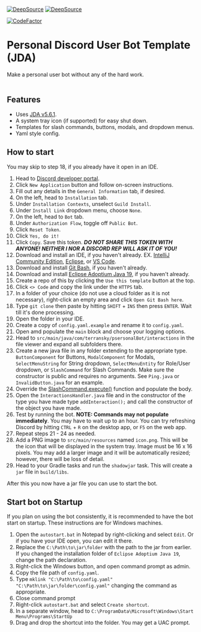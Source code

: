 [![DeepSource](https://app.deepsource.com/gh/dumbdemon/Personal-Bot-Template.svg/?label=active+issues&show_trend=true&token=WJ9wLg1ztwJLUVXMVmWRDBdI)](https://app.deepsource.com/gh/dumbdemon/Personal-Bot-Template/)
[![DeepSource](https://app.deepsource.com/gh/dumbdemon/Personal-Bot-Template.svg/?label=resolved+issues&show_trend=true&token=WJ9wLg1ztwJLUVXMVmWRDBdI)](https://app.deepsource.com/gh/dumbdemon/Personal-Bot-Template/)

[![CodeFactor](https://www.codefactor.io/repository/github/dumbdemon/personal-bot-template/badge)](https://www.codefactor.io/repository/github/dumbdemon/personal-bot-template)</br>

# Personal Discord User Bot Template (JDA)

Make a personal user bot without any of the hard work.</br></br>

## Features

- Uses [JDA v5.6.1](https://github.com/discord-jda/JDA).
- A system tray icon (if supported) for easy shut down.
- Templates for slash commands, buttons, modals, and dropdown menus.
- Yaml style config.

## How to start

You may skip to step 18, if you already have it open in an IDE.

1. Head to [Discord developer portal](https://discord.com/developers/applications).
2. Click `New Application` button and follow on-screen instructions.
3. Fill out any details in the `General Information` tab, if desired.
4. On the left, head to `Installation` tab.
5. Under `Installation Contexts`, unselect `Guild Install`.
6. Under `Install Link` dropdown menu, choose `None`.
7. On the left, head to `Bot` tab.
8. Under `Authorization Flow`, toggle off `Public Bot`.
9. Click `Reset Token`.
10. Click `Yes, do it!`
11. Click `Copy`. Save this token. ***DO NOT SHARE THIS TOKEN WITH ANYONE! NEITHER I NOR A DISCORD REP WILL ASK IT OF YOU!***
12. Download and install an IDE, if you haven't already. EX. [IntelliJ Community Edition](https://www.jetbrains.com/idea/download/), [Eclipse](https://eclipseide.org/), or [VS Code](https://code.visualstudio.com/).
13. Download and install [Git Bash](https://git-scm.com/downloads), if you haven't already.
14. Download and install [Eclipse Adoptium Java 19](https://adoptium.net/installation/windows), if you haven't already.
15. Create a repo of this by clicking the `Use this template` button at the top.
16. Click `<> Code` and copy the link under the `HTTPS` tab.
17. In a folder of your choice (do not use a cloud folder as it is not necessary), right-click an empty area and click `Open Git Bash here`.
18. Type `git clone` then paste by hitting `SHIFT` + `INS` then press `ENTER`. Wait till it's done processing.
19. Open the folder in your IDE.
20. Create a copy of `config.yaml.example` and rename it to `config.yaml`.
21. Open amd populate the `main` block and choose your logging options.
22. Head to `src/main/java/com/terransky/psersonalBot/interactions` in the file viewer and expand all subfolders there.
23. Create a new java file in any folder extending to the appropriate type. `ButtonComponent` for Buttons, `ModalComponent` for Modals, `SelectMenuString` for String dropdown, `SelectMenuEntity` for Role/User dropdown, or `SlashCommand` for Slash Commands. Make sure the constructor is public and requires no arguments. See `Ping.java` or `InvalidButton.java` for an example.
24. Override the [SlashCommand.execute()](https://github.com/dumbdemon/Personal-Bot-Template/blob/5846662e39919fca048db42c82ba661b856c252b/src/main/java/com/terransky/psersonalBot/core/interactions/SlashCommand.java#L96) function and populate the body.
25. Open the `InteractionsHandler.java` file and in the constructor of the type you have made type `addInteraction();` and call the constructor of the object you have made.
26. Test by running the bot. **NOTE: Commands may not populate immediately**. You may have to wait up to an hour. You can try refreshing Discord by hitting `CTRL` + `R` on the desktop app, or `F5` on the web app.
27. Repeat steps 21 - 24 as needed.
28. Add a PNG image to `src/main/resources` named `icon.png`. This will be the icon that will be displayed in the system tray. Image must be 16 x 16 pixels. You may add a larger image and it will be automatically resized; however, there will be loss of detail.
29. Head to your Gradle tasks and run the `shadowjar` task. This will create a `jar` file in `build/libs`.

After this you now have a jar file you can use to start the bot.

## Start bot on Startup

If you plan on using the bot consistently, it is recommended to have the bot start on startup. These instructions are for Windows machines.
1. Open the `autostart.bat` in Notepad by right-clicking and select `Edit`. Or if you have your IDE open, you can edit it there.
2. Replace the `C:\Path\to\jar\folder` with the path to the jar from earlier. If you changed the installation folder of `Eclipse Adoptium Java 19`, change the path declaration.
3. Right-click the Windows button, and open command prompt as admin.
4. Copy the file path of `config.yaml`.
5. Type `mklink "C:\Path\to\config.yaml" "C:\Path\to\jar\folder\config.yaml"` changing the command as appropriate.
6. Close command prompt
7. Right-click `autostart.bat` and select `Create shortcut`.
8. In a separate window, head to `C:\ProgramData\Microsoft\Windows\Start Menu\Programs\StartUp`
9. Drag and drop the shortcut into the folder. You may get a UAC prompt.